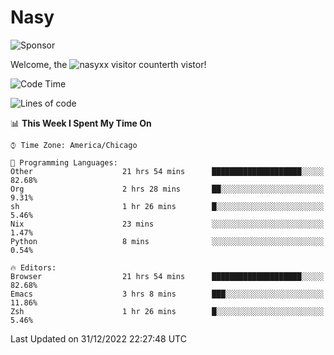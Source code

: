 # Nasy

<!--
<p align="center">
<img height="200" src="https://github-readme-stats.vercel.app/api?username=nasyxx&count_private=true&show_icons=true&theme=dracula&include_all_commits=true"/>
<img height="200" src="https://github-readme-stats.vercel.app/api/top-langs/?username=nasyxx&theme=dracula&hide=html,jupyter+notebook&count_private=true&show_icons=true"/>
</p>

  
----------------
-->

![Sponsor](https://img.shields.io/static/v1.svg?label=Sponsor&message=%E2%9D%A4&logo=GitHub&style=flat&color=pink)
 
Welcome, the ![nasyxx visitor counter](https://count.getloli.com/get/@nasyxx?theme=rule34)th vistor!
 
<!--START_SECTION:waka-->
![Code Time](http://img.shields.io/badge/Code%20Time-3%2C004%20hrs%2032%20mins-blue)

![Lines of code](https://img.shields.io/badge/From%20Hello%20World%20I%27ve%20Written-5%20Million%20lines%20of%20code-blue)

📊 **This Week I Spent My Time On** 

```text
⌚︎ Time Zone: America/Chicago

💬 Programming Languages: 
Other                    21 hrs 54 mins      ████████████████████░░░░░   82.68% 
Org                      2 hrs 28 mins       ██░░░░░░░░░░░░░░░░░░░░░░░   9.31% 
sh                       1 hr 26 mins        █░░░░░░░░░░░░░░░░░░░░░░░░   5.46% 
Nix                      23 mins             ░░░░░░░░░░░░░░░░░░░░░░░░░   1.47% 
Python                   8 mins              ░░░░░░░░░░░░░░░░░░░░░░░░░   0.54%

🔥 Editors: 
Browser                  21 hrs 54 mins      ████████████████████░░░░░   82.68% 
Emacs                    3 hrs 8 mins        ███░░░░░░░░░░░░░░░░░░░░░░   11.86% 
Zsh                      1 hr 26 mins        █░░░░░░░░░░░░░░░░░░░░░░░░   5.46%

```


 Last Updated on 31/12/2022 22:27:48 UTC
<!--END_SECTION:waka-->

<!-- ![visitors](https://visitor-badge.laobi.icu/badge?page_id=nasyxx.nasyxx) -->
